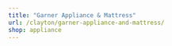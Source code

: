 ```yaml
---
title: "Garner Appliance & Mattress"
url: /clayton/garner-appliance-and-mattress/
shop: appliance
---
```


